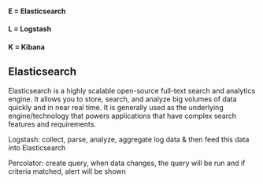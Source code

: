 #### E = Elasticsearch
#### L = Logstash
#### K = Kibana

## Elasticsearch
Elasticsearch is a highly scalable open-source full-text search and analytics engine. It allows you to store, search, and analyze big volumes of data quickly and in near real time. It is generally used as the underlying engine/technology that powers applications that have complex search features and requirements.

Logstash: collect, parse, analyze, aggregate log data & then feed this data into Elasticsearch

Percolator: create query, when data changes, the query will be run and if criteria matched, alert will be shown
